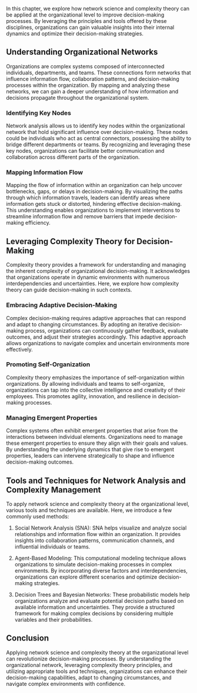 
In this chapter, we explore how network science and complexity theory can be applied at the organizational level to improve decision-making processes. By leveraging the principles and tools offered by these disciplines, organizations can gain valuable insights into their internal dynamics and optimize their decision-making strategies.

## Understanding Organizational Networks

Organizations are complex systems composed of interconnected individuals, departments, and teams. These connections form networks that influence information flow, collaboration patterns, and decision-making processes within the organization. By mapping and analyzing these networks, we can gain a deeper understanding of how information and decisions propagate throughout the organizational system.

### Identifying Key Nodes

Network analysis allows us to identify key nodes within the organizational network that hold significant influence over decision-making. These nodes could be individuals who act as central connectors, possessing the ability to bridge different departments or teams. By recognizing and leveraging these key nodes, organizations can facilitate better communication and collaboration across different parts of the organization.

### Mapping Information Flow

Mapping the flow of information within an organization can help uncover bottlenecks, gaps, or delays in decision-making. By visualizing the paths through which information travels, leaders can identify areas where information gets stuck or distorted, hindering effective decision-making. This understanding enables organizations to implement interventions to streamline information flow and remove barriers that impede decision-making efficiency.

## Leveraging Complexity Theory for Decision-Making

Complexity theory provides a framework for understanding and managing the inherent complexity of organizational decision-making. It acknowledges that organizations operate in dynamic environments with numerous interdependencies and uncertainties. Here, we explore how complexity theory can guide decision-making in such contexts.

### Embracing Adaptive Decision-Making

Complex decision-making requires adaptive approaches that can respond and adapt to changing circumstances. By adopting an iterative decision-making process, organizations can continuously gather feedback, evaluate outcomes, and adjust their strategies accordingly. This adaptive approach allows organizations to navigate complex and uncertain environments more effectively.

### Promoting Self-Organization

Complexity theory emphasizes the importance of self-organization within organizations. By allowing individuals and teams to self-organize, organizations can tap into the collective intelligence and creativity of their employees. This promotes agility, innovation, and resilience in decision-making processes.

### Managing Emergent Properties

Complex systems often exhibit emergent properties that arise from the interactions between individual elements. Organizations need to manage these emergent properties to ensure they align with their goals and values. By understanding the underlying dynamics that give rise to emergent properties, leaders can intervene strategically to shape and influence decision-making outcomes.

## Tools and Techniques for Network Analysis and Complexity Management

To apply network science and complexity theory at the organizational level, various tools and techniques are available. Here, we introduce a few commonly used methods:

1. Social Network Analysis (SNA): SNA helps visualize and analyze social relationships and information flow within an organization. It provides insights into collaboration patterns, communication channels, and influential individuals or teams.
    
2. Agent-Based Modeling: This computational modeling technique allows organizations to simulate decision-making processes in complex environments. By incorporating diverse factors and interdependencies, organizations can explore different scenarios and optimize decision-making strategies.
    
3. Decision Trees and Bayesian Networks: These probabilistic models help organizations analyze and evaluate potential decision paths based on available information and uncertainties. They provide a structured framework for making complex decisions by considering multiple variables and their probabilities.
    

## Conclusion

Applying network science and complexity theory at the organizational level can revolutionize decision-making processes. By understanding the organizational network, leveraging complexity theory principles, and utilizing appropriate tools and techniques, organizations can enhance their decision-making capabilities, adapt to changing circumstances, and navigate complex environments with confidence.
